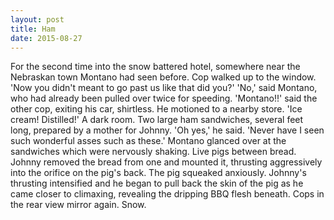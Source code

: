 ```yaml
---
layout: post
title: Ham
date: 2015-08-27
---
```

For the second time into the snow battered hotel, somewhere near the
      Nebraskan town Montano had seen before.    Cop walked up to the
      window.    'Now you didn't meant to go past us like that did you?'    'No,' said Montano, who had already been pulled over twice for
      speeding.    'Montano!!' said the other cop, exiting his car, shirtless.
      He motioned to a nearby store. 'Ice cream! Distilled!'    A dark room. Two
      large ham sandwiches, several feet long, prepared by a mother for Johnny.    'Oh yes,' he said. 'Never have I seen such wonderful asses such as these.'    Montano glanced over at the sandwiches which were nervously shaking. Live
      pigs between bread.    Johnny removed the bread from one and mounted it,
      thrusting aggressively into the orifice on the pig's back. The pig squeaked anxiously.
      Johnny's thrusting intensified and he began to pull back the skin of the pig as he came closer
      to climaxing, revealing the dripping BBQ flesh beneath.    Cops in the
      rear view mirror again.    Snow. 